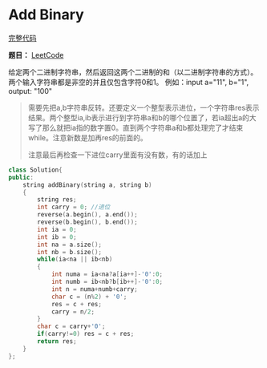 # Add Binary
[完整代码](https://github.com/ludandandan/LeetCode/blob/master/01String/67AddBinary.cpp)

**题目：**
[LeetCode](https://leetcode.com/problems/add-binary/)

给定两个二进制字符串，然后返回这两个二进制的和（以二进制字符串的方式）。两个输入字符串都是非空的并且仅包含字符0和1。
例如：input a="11", b="1", output: "100"

> 需要先把a,b字符串反转。还要定义一个整型表示进位，一个字符串res表示结果。两个整型ia,ib表示进行到字符串a和b的哪个位置了，若ia超出a的大写了那么就把ia指的数字置0。直到两个字符串a和b都处理完了才结束while。注意新数是加再res的前面的。
> 
> 注意最后再检查一下进位carry里面有没有数，有的话加上

```c++
class Solution{
public:
    string addBinary(string a, string b)
    {
        string res;
        int carry = 0; //进位
        reverse(a.begin(), a.end());
        reverse(b.begin(), b.end());
        int ia = 0;
        int ib = 0;
        int na = a.size();
        int nb = b.size();
        while(ia<na || ib<nb)
        {
            int numa = ia<na?a[ia++]-'0':0;
            int numb = ib<nb?b[ib++]-'0':0;
            int n = numa+numb+carry;
            char c = (n%2) + '0';
            res = c + res;
            carry = n/2;
        }
        char c = carry+'0';
        if(carry!=0) res = c + res;
        return res;
    }
};
```